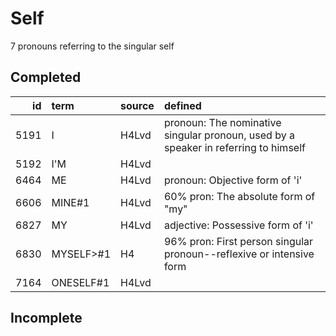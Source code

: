 # Self

7 pronouns referring to the singular self

## Completed

|   id | term      | source   | defined                                                                             |
|-----:|:----------|:---------|:------------------------------------------------------------------------------------|
| 5191 | I         | H4Lvd    | pronoun: The nominative singular pronoun, used by a speaker in referring to himself |
| 5192 | I'M       | H4Lvd    |                                                                                     |
| 6464 | ME        | H4Lvd    | pronoun: Objective form of 'i'                                                      |
| 6606 | MINE#1    | H4Lvd    | 60% pron: The absolute form of "my"                                                 |
| 6827 | MY        | H4Lvd    | adjective: Possessive form of 'i'                                                   |
| 6830 | MYSELF>#1 | H4       | 96% pron: First person singular pronoun--reflexive or intensive form                |
| 7164 | ONESELF#1 | H4Lvd    |                                                                                     |

## Incomplete

